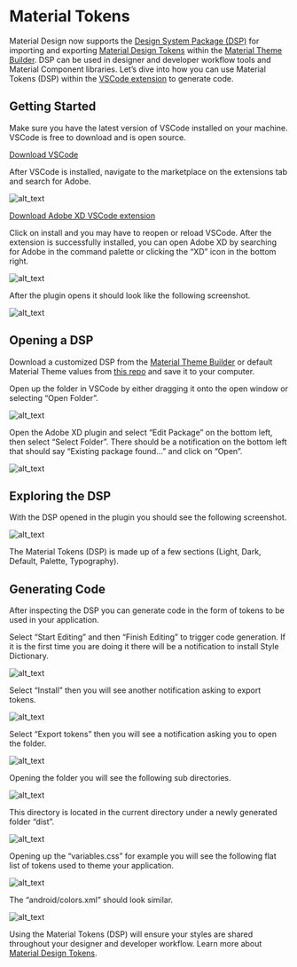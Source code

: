 # Material Tokens

Material Design now supports the [Design System Package (DSP)](https://github.com/AdobeXD/design-system-package-dsp)  for importing and exporting [Material Design Tokens](http://m3.material.io/foundations/design-tokens/overview) within the [Material Theme Builder](http://material.io/material-theme-builder). DSP can be used in designer and developer workflow tools and Material Component libraries. Let’s dive into how you can use Material Tokens (DSP) within the [VSCode extension](https://marketplace.visualstudio.com/items?itemName=Adobe.xd) to generate code.


## Getting Started

Make sure you have the latest version of VSCode installed on your machine. VSCode is free to download and is open source.

[Download VSCode](https://code.visualstudio.com/)

After VSCode is installed, navigate to the marketplace on the extensions tab and search for Adobe.

![alt_text](/assets/image1.png "image_tooltip")

[Download Adobe XD VSCode extension](https://marketplace.visualstudio.com/items?itemName=Adobe.xd)

Click on install and you may have to reopen or reload VSCode. After the extension is successfully installed, you can open Adobe XD by searching for Adobe in the command palette or clicking the “XD” icon in the bottom right.

![alt_text](/assets/image2.png "image_tooltip")


After the plugin opens it should look like the following screenshot.

![alt_text](/assets/image3.png "image_tooltip")



## Opening a DSP

Download a customized DSP from the [Material Theme Builder](http://material.io/material-theme-builder) or default Material Theme values from [this repo](https://goo.gle/material-tokens) and save it to your computer.

Open up the folder in VSCode by either dragging it onto the open window or selecting “Open Folder”.

![alt_text](/assets/image4.png "image_tooltip")


Open the Adobe XD plugin and select “Edit Package” on the bottom left, then select “Select Folder”. There should be a notification on the bottom left that should say “Existing package found…” and click on “Open”.

![alt_text](/assets/image5.png "image_tooltip")


## Exploring the DSP

With the DSP opened in the plugin you should see the following screenshot.

![alt_text](/assets/image6.png "image_tooltip")


The Material Tokens (DSP) is made up of a few sections (Light, Dark, Default, Palette, Typography).


## Generating Code

After inspecting the DSP you can generate code in the form of tokens to be used in your application.

Select “Start Editing” and then “Finish Editing” to trigger code generation. If it is the first time you are doing it there will be a notification to install Style Dictionary.

![alt_text](/assets/image7.png "image_tooltip")


Select “Install” then you will see another notification asking to export tokens.

![alt_text](/assets/image8.png "image_tooltip")


Select “Export tokens” then you will see a notification asking you to open the folder.

![alt_text](/assets/image9.png "image_tooltip")


Opening the folder you will see the following sub directories.

![alt_text](/assets/image10.png "image_tooltip")

This directory is located in the current directory under a newly generated folder “dist”.

![alt_text](/assets/image11.png "image_tooltip")


Opening up the “variables.css” for example you will see the following flat list of tokens used to theme your application.

![alt_text](/assets/image12.png "image_tooltip")


The “android/colors.xml” should look similar.

![alt_text](/assets/image13.png "image_tooltip")


Using the Material Tokens (DSP) will ensure your styles are shared throughout your designer and developer workflow. Learn more about [Material Design Tokens](http://m3.material.io/foundations/design-tokens/overview).
